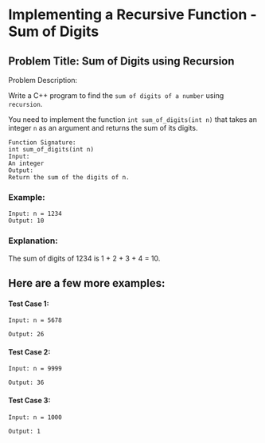 # Implementing a Recursive Function - Sum of Digits
## Problem Title: Sum of Digits using Recursion

Problem Description:

Write a C++ program to find the `sum of digits of a number` using `recursion`.

You need to implement the function `int sum_of_digits(int n)` that takes an integer `n` as an argument and returns the sum of its digits.
```
Function Signature:
int sum_of_digits(int n)
Input:
An integer
Output:
Return the sum of the digits of n.
```

### Example:
```
Input: n = 1234
Output: 10
```
### Explanation:

The sum of digits of 1234 is 1 + 2 + 3 + 4 = 10.

## Here are a few more examples:

#### Test Case 1:
```
Input: n = 5678

Output: 26
```
#### Test Case 2:
```
Input: n = 9999

Output: 36
```
#### Test Case 3:
```
Input: n = 1000

Output: 1
```